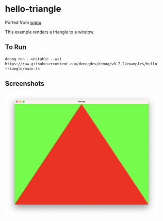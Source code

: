 # hello-triangle

Ported from [wgpu](https://github.com/gfx-rs/wgpu/tree/v0.13.2/wgpu/examples/hello-triangle).

This example renders a triangle to a window.

## To Run

```
denog run --unstable --wsi https://raw.githubusercontent.com/denogdev/denog/v0.7.2/examples/hello-triangle/main.ts
```

## Screenshots

![A red triangle over a green background.](./screenshot.png)
